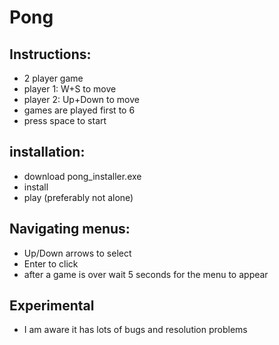 # Pong


## Instructions:

- 2 player game
- player 1: W+S to move
- player 2: Up+Down to move
- games are played first to 6
- press space to start

## installation:

 - download pong_installer.exe
 - install
 - play (preferably not alone)


## Navigating menus:
- Up/Down arrows to select
- Enter to click
- after a game is over wait 5 seconds for the menu to appear

## Experimental
- I am aware it has lots of bugs and resolution problems
